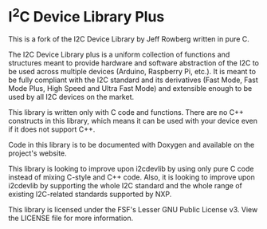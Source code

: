 # I<sup>2</sup>C Device Library Plus

This is a fork of the I2C Device Library by Jeff Rowberg written in pure C.

The I2C Device Library plus is a uniform collection of functions and structures meant to provide hardware and software abstraction of the I2C to be used across multiple devices (Arduino, Raspberry Pi, etc.). It is meant to be fully compliant with the I2C standard and its derivatives (Fast Mode, Fast Mode Plus, High Speed and Ultra Fast Mode) and extensible enough to be used by all I2C devices on the market.

This library is written only with C code and functions. There are no C++ constructs in this library, which means it can be used with your device even if it does not support C++.

Code in this library is to be documented with Doxygen and available on the project's website.

This library is looking to improve upon i2cdevlib by using only pure C code instead of mixing C-style and C++ code. Also, it is looking to improve upon i2cdevlib by supporting the whole I2C standard and the whole range of existing I2C-related standards supported by NXP.

This library is licensed under the FSF's Lesser GNU Public License v3. View the LICENSE file for more information.
